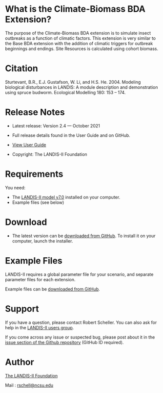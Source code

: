 # What is the Climate-Biomass BDA Extension?

The purpose of the Climate-Biomass BDA extension is to simulate insect outbreaks as a function of climatic factors.  This extension is very similar to the Base BDA extension with the addition of climatic triggers for outbreak beginnings and endings.  Site Resources is calculated using cohort biomass.

# Citation

Sturtevant, B.R., E.J. Gustafson, W. Li, and H.S. He. 2004. Modeling biological disturbances in LANDIS: A module description and demonstration using spruce budworm. Ecological Modelling 180: 153 – 174.

# Release Notes

- Latest release: Version 2.4 — October 2021

- Full release details found in the User Guide and on GitHub.
- [View User Guide](https://github.com/LANDIS-II-Foundation/Extension-Biomass-BDA/blob/master/docs/LANDIS-II%20Climate-Biomass%20Biological%20Disturbance%20Agent%20v2.4%20User%20Guide.pdf)

- Copyright: The LANDIS-II Foundation

# Requirements

You need:

- The [LANDIS-II model v7.0](http://www.landis-ii.org/install) installed on your computer.
- Example files (see below)

# Download

- The latest version can be [downloaded from GitHub](https://github.com/LANDIS-II-Foundation/Extension-Biomass-BDA/blob/master/deploy/installer/LANDIS-II-V7%20Biomass%20BDA%20Climate%202.4-setup.exe). To install it on your computer, launch the installer.

# Example Files

LANDIS-II requires a global parameter file for your scenario, and separate parameter files for each extension.

Example files can be [downloaded from GitHub](https://downgit.github.io/#/home?url=https://github.com/LANDIS-II-Foundation/Extension-Biomass-BDA/tree/master/testings/Core7-BiomassBDAv24).

# Support

If you have a question, please contact Robert Scheller. 
You can also ask for help in the [LANDIS-II users group](http://www.landis-ii.org/users).

If you come across any issue or suspected bug, please post about it in the [issue section of the Github repository](https://github.com/LANDIS-II-Foundation/Extension-Biomass-BDA/issues) (GitHub ID required).

# Author

[The LANDIS-II Foundation](http://www.landis-ii.org)

Mail : rschell@ncsu.edu

